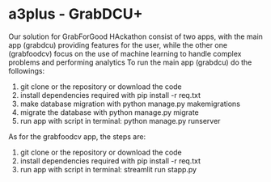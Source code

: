 # a3plus - GrabDCU+

Our solution for GrabForGood HAckathon consist of two apps, with the main app (grabdcu) providing features for the user, 
while the other one (grabfoodcv) focus on the use of machine learning to handle complex problems and performing analytics
To run the main app (grabdcu) do the followings:
  1. git clone or the repository or download the code
  2. install dependencies required with pip install -r req.txt
  3. make database migration with python manage.py makemigrations
  4. migrate the database with python manage.py migrate
  5. run app with script in terminal: python manage.py runserver

As for the grabfoodcv app, the steps are:
  1. git clone or the repository or download the code
  2. install dependencies required with pip install -r req.txt
  3. run app with script in terminal: streamlit run stapp.py
